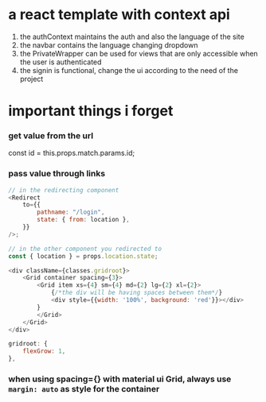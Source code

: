# a react template with context api

1. the authContext maintains the auth and also the language of the site
2. the navbar contains the language changing dropdown
3. the PrivateWrapper can be used for views that are only accessible when the user is authenticated
4. the signin is functional, change the ui according to the need of the project

# important things i forget

### get value from the url

const id = this.props.match.params.id;

### pass value through links

```js
// in the redirecting component
<Redirect
	to={{
		pathname: "/login",
		state: { from: location },
	}}
/>;

// in the other component you redirected to
const { location } = props.location.state;
```

```js
<div className={classes.gridroot}>
	<Grid container spacing={3}>
		<Grid item xs={4} sm={4} md={2} lg={2} xl={2}>
			{/*the div will be having spaces between them*/}
			<div style={{width: '100%', background: 'red'}}></div>
		}
		</Grid>
	</Grid>
</div>

gridroot: {
	flexGrow: 1,
},
```

### when using spacing={} with material ui Grid, always use `margin: auto` as style for the container
